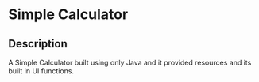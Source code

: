 # Simple Calculator

## Description

A Simple Calculator built using only Java and it provided resources and its built in UI functions.

